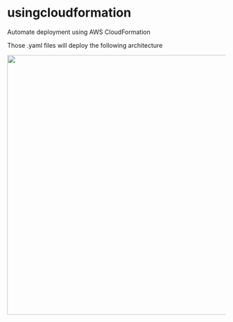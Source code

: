 # usingcloudformation
Automate deployment using AWS CloudFormation

Those .yaml files will deploy the following architecture

<img src="/Users/beeboossadee/Documents](https://github.com/beeeeeeeeeeeee/search_form/blob/main/Screenshot 2023-09-07 at 13.34.53.png" width="600">
